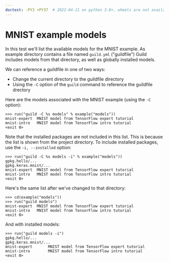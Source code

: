 ```yaml
---
doctest: -PY3 +PY37  # 2022-04-11 on python 3.8+, wheels are not available for h5py<3, so we fail to build. These tests can't currently pass on python 3.8+
---
```


# MNIST example models

In this test we'll list the available models for the MNIST example. As
example directory contains a file named `guild.yml` ("guildfile")
Guild includes models from that directory, as well as globally
installed models.

We can reference a guildfile in one of two ways:

- Change the current directory to the guildfile directory
- Using the `-C` option of the `guild` command to reference the
  guildfile drectory

Here are the models associated with the MNIST example (using the `-C`
option):

    >>> run("guild -C %s models" % example("models"))
    mnist-expert  MNIST model from TensorFlow expert tutorial
    mnist-intro   MNIST model from TensorFlow intro tutorial
    <exit 0>

Note that the installed packages are not included in this list. This
is because the list is shown from the project directory. To include
installed packages, use the `-i, --installed` option:

    >>> run("guild -C %s models -i" % example("models"))
    gpkg.hello/...
    gpkg.keras.mnist/...
    mnist-expert  MNIST model from TensorFlow expert tutorial
    mnist-intro   MNIST model from TensorFlow intro tutorial
    <exit 0>

Here's the same list after we've changed to that directory:

    >>> cd(example("models"))
    >>> run("guild models")
    mnist-expert  MNIST model from TensorFlow expert tutorial
    mnist-intro   MNIST model from TensorFlow intro tutorial
    <exit 0>

And with installed models:

    >>> run("guild models -i")
    gpkg.hello/...
    gpkg.keras.mnist/...
    mnist-expert       MNIST model from TensorFlow expert tutorial
    mnist-intro        MNIST model from TensorFlow intro tutorial
    <exit 0>
